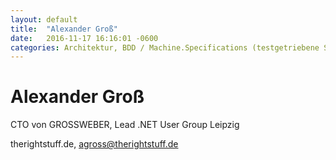 ```yaml
---
layout: default
title:  "Alexander Groß"
date:   2016-11-17 16:16:01 -0600
categories: Architektur, BDD / Machine.Specifications (testgetriebene Softwareentwicklung), nanoc, Ruby
---
```


# Alexander Groß

CTO von GROSSWEBER, Lead .NET User Group Leipzig

therightstuff.de, agross@therightstuff.de